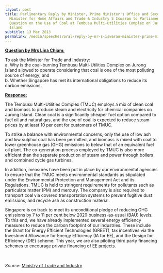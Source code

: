 ```yaml
---
layout: post
title: Parlimentary Reply by Minister, Prime Minister's Office and Second
  Minister for Home Affairs and Trade & Industry S Iswaran to Parliamentary
  Question on the Use of Coal at Tembusu Multi-Utilities Complex on Jurong
  Island
subtitle: 13 Mar 2013
permalink: /media/speeches/oral-reply-by-mr-s-iswaran-minister-prime-minister's-office-and-second-minister-for-home-affairs-and-trade-industry-to-parliamentary-question-on-the-use-of-coal
---
```

**<u>Question by Mrs Lina Chiam:</u>**

To ask the Minister for Trade and Industry:  
a. Why is the coal-burning Tembusu Multi-Utilities Complex on Jurong Island allowed to operate considering that coal is one of the most polluting source of energy; and  
b. Whether Singapore has met its international obligations to reduce its carbon emissions.

**<u>Response:</u>**

The Tembusu Multi-Utilities Complex (TMUC) employs a mix of clean coal and biomass to produce steam and electricity for chemical companies on Jurong Island. Clean coal is a significantly cheaper fuel option compared to fuel oil and natural gas, and the use of coal is expected to reduce steam prices by at least 10 per cent for customers of TMUC. 

To strike a balance with environmental concerns, only the use of low ash and low sulphur coal has been permitted, and biomass is mixed with coal to lower greenhouse gas (GHG) emissions to below that of an equivalent fuel oil plant. The co-generation process employed by TMUC is also more efficient than the separate production of steam and power through boilers and combined cycle gas turbines. 

In addition, measures have been put in place by our environmental agencies to ensure that the TMUC meets environmental standards as stipulated under the Environmental Protection and Management Act and its Regulations. TMUC is held to stringent requirements for pollutants such as particulate matter (PM) and mercury. The company is also required to transport coal via covered transportation systems to prevent fugitive dust emissions, and recycle ash as construction material. 

Singapore is on track to meet its unconditional pledge of reducing GHG emissions by 7 to 11 per cent below 2020 business-as-usual (BAU) levels. To this end, we have already implemented several energy efficiency measures to reduce the carbon footprint of our industries. These include the Grant for Energy Efficient Technologies (GREET), tax incentives via the Investment Allowance for Energy Efficiency (IA for EE), and the Design for Efficiency (DfE) scheme. This year, we are also piloting third party financing schemes to encourage private financing of EE projects.
<br><br><br>

*Source*: [<a href="https://www.mti.gov.sg/" target="_blank">Ministry of Trade and Industry </a>](https://www.mti.gov.sg/)